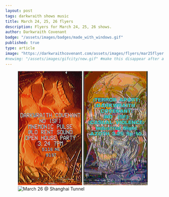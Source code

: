```yaml
---
layout: post
tags: darkwraith shows music 
title: March 24, 25, 26 flyers
description: Flyers for March 24, 25, 26 shows.
author: Darkwraith Covenant
badge: "/assets/images/badges/made_with_windows.gif"
published: true
type: article
image: "https://darkwraithcovenant.com/assets/images/flyers/mar25flyer.png"
#newimg: "/assets/images/gifcity/new.gif" #make this disappear after a number of days with conditionals  
---
```

<figure class="center">
<img src="/assets/images/flyers/mar24flyer.png" alt="March 24 @ Lo Rent Studio" class="res">
<img src="/assets/images/flyers/mar25flyer.png" alt="March 25 @ Azoth" class="res">
<img src="/assets/images/flyers/mar26flyer.png" alt="March 26 @ Shanghai Tunnel" class="res">
</figure>


